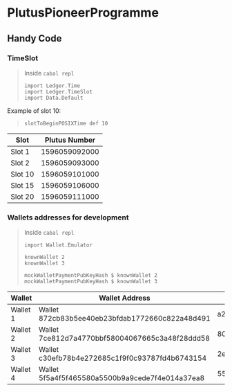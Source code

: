 # PlutusPioneerProgramme

## Handy Code

### TimeSlot
>Inside `cabal repl`
>``` 
>import Ledger.Time
>import Ledger.TimeSlot
>import Data.Default
>```
Example of slot 10:
>``` 
>slotToBeginPOSIXTime def 10
>```
| Slot | Plutus Number |
|---|---|
| Slot 1  | 1596059092000 |
| Slot 2  | 1596059093000 |
| Slot 10 | 1596059101000 |
| Slot 15 | 1596059106000 |
| Slot 20 | 1596059111000 |

### Wallets addresses for development
>Inside `cabal repl`
>``` 
>import Wallet.Emulator
>```
>``` 
>knownWallet 2
>knownWallet 3
>```
>``` 
>mockWalletPaymentPubKeyHash $ knownWallet 2
>mockWalletPaymentPubKeyHash $ knownWallet 3
>```
| Wallet   | Wallet Address | Wallet  Payment Public Key Hash |
|---|---|---|
| Wallet 1 | Wallet 872cb83b5ee40eb23bfdab1772660c822a48d491 | a2c20c77887ace1cd986193e4e75babd8993cfd56995cd5cfce609c2 |
| Wallet 2 | Wallet 7ce812d7a4770bbf58004067665c3a48f28ddd58 | 80a4f45b56b88d1139da23bc4c3c75ec6d32943c087f250b86193ca7 |
| Wallet 3 | Wallet c30efb78b4e272685c1f9f0c93787fd4b6743154 | 2e0ad60c3207248cecd47dbde3d752e0aad141d6b8f81ac2c6eca27c |
| Wallet 4 | Wallet 5f5a4f5f465580a5500b9a9cede7f4e014a37ea8 | 557d23c0a533b4d295ac2dc14b783a7efc293bc23ede88a6fefd203d |
